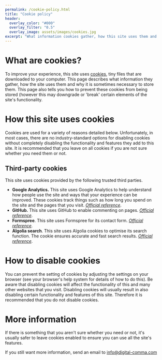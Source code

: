```yaml
---
permalink: /cookie-policy.html
title: "Cookie policy"
header:
  overlay_color: "#000"
  overlay_filter: "0.5"
  overlay_image: assets/images/cookies.jpg
excerpt: "What information cookies gather, how this site uses them and why it is sometimes necessary to store them"
---
```


# What are cookies?

To improve your experience, this site uses [cookies](https://www.privacypolicyonline.com/what-are-cookies/), tiny files that are downloaded to your computer. This page describes what information they gather, how the site uses them and why it is sometimes necessary to store them. This page also tells you how to prevent these cookies from being stored (however this may downgrade or 'break' certain elements of the site's functionality.


# How this site uses cookies

Cookies are used for a variety of reasons detailed below. Unfortunately, in most cases, there are no industry-standard options for disabling cookies without completely disabling the functionality and features they add to this site. It is recommended that you leave on all cookies if you are not sure whether you need them or not.

## Third-party cookies

This site uses cookies provided by the following trusted third parties.

- **Google Analytics.** This site uses Google Analytics to help understand how people use the site and ways that your experience can be improved. These cookies track things such as how long you spend on the site and the pages that you visit. [*Official reference*](https://developers.google.com/analytics/devguides/collection/analyticsjs/cookie-usage).
- **GitHub.** This site uses GitHub to enable commenting on pages. [*Official reference*](https://docs.github.com/en/github/site-policy/github-privacy-statement#our-use-of-cookies-and-tracking).
- **Formspree**. This site uses Formspree for its contact form. [*Official reference*](https://formspree.io/legal/privacy-policy).
- **Algolia search**. This site uses Algolia cookies to optimise its search function. The cookie ensures accurate and fast search results. [*Official reference*](https://www.algolia.com/policies/privacy/#:~:text=Cookies,-Algolia%20and%20our&text=You%20can%20control%20the%20use,.com%2Fpolicies%2Fcookies.).


# How to disable cookies

You can prevent the setting of cookies by adjusting the settings on your browser (see your browser's help system for details of how to do this). Be aware that disabling cookies will affect the functionality of this and many other websites that you visit. Disabling cookies will usually result in also disabling certain functionality and features of this site. Therefore it is recommended that you do not disable cookies.

# More information

If there is something that you aren't sure whether you need or not, it's usually safer to leave cookies enabled to ensure you can use all the site's features.

If you still want more information, send an email to info@digital-comma.com